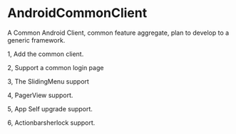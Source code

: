 AndroidCommonClient
===================

A Common Android Client, common feature aggregate, plan to develop to a generic framework.

1, Add the common client.

2, Support a common login page

3, The SlidingMenu support

4, PagerView support.

5, App Self upgrade support.

6, Actionbarsherlock support.

